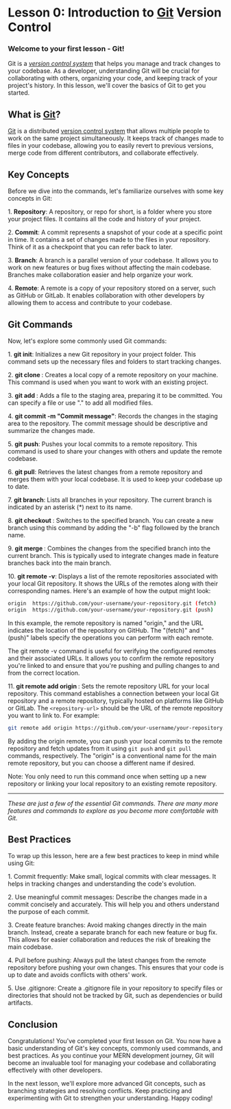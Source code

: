 # Lesson 0: Introduction to [Git](https://git-scm.com/about) Version Control

### Welcome to your first lesson - Git! 
Git is a [_version control system_](https://git-scm.com/video/what-is-version-control) that helps you manage and track changes to your codebase. As a developer, understanding Git will be crucial for collaborating with others, organizing your code, and keeping track of your project's history. In this lesson, we'll cover the basics of Git to get you started.

## What is [Git](https://git-scm.com/about)?

[Git](https://git-scm.com/about) is a distributed [version control system](https://git-scm.com/video/what-is-version-control) that allows multiple people to work on the same project simultaneously. It keeps track of changes made to files in your codebase, allowing you to easily revert to previous versions, merge code from different contributors, and collaborate effectively.

## Key Concepts

Before we dive into the commands, let's familiarize ourselves with some key concepts in Git:

1\. **Repository**: A repository, or repo for short, is a folder where you store your project files. It contains all the code and history of your project.

2\. **Commit**: A commit represents a snapshot of your code at a specific point in time. It contains a set of changes made to the files in your repository. Think of it as a checkpoint that you can refer back to later.

3\. **Branch**: A branch is a parallel version of your codebase. It allows you to work on new features or bug fixes without affecting the main codebase. Branches make collaboration easier and help organize your work.

4\. **Remote**: A remote is a copy of your repository stored on a server, such as GitHub or GitLab. It enables collaboration with other developers by allowing them to access and contribute to your codebase.

## Git Commands

Now, let's explore some commonly used Git commands:

1\. **git init**: Initializes a new Git repository in your project folder. This command sets up the necessary files and folders to start tracking changes.

2\. **git clone <repository-url>**: Creates a local copy of a remote repository on your machine. This command is used when you want to work with an existing project.

3\. **git add <file>**: Adds a file to the staging area, preparing it to be committed. You can specify a file or use "." to add all modified files.

4\. **git commit -m "Commit message"**: Records the changes in the staging area to the repository. The commit message should be descriptive and summarize the changes made.

5\. **git push**: Pushes your local commits to a remote repository. This command is used to share your changes with others and update the remote codebase.

6\. **git pull**: Retrieves the latest changes from a remote repository and merges them with your local codebase. It is used to keep your codebase up to date.

7\. **git branch**: Lists all branches in your repository. The current branch is indicated by an asterisk (*) next to its name.

8\. **git checkout <branch>**: Switches to the specified branch. You can create a new branch using this command by adding the "-b" flag followed by the branch name.

9\. **git merge <branch>**: Combines the changes from the specified branch into the current branch. This is typically used to integrate changes made in feature branches back into the main branch.


10\. **git remote -v**: Displays a list of the remote repositories associated with your local Git repository. It shows the URLs of the remotes along with their corresponding names. Here's an example of how the output might look:

```bash
origin  https://github.com/your-username/your-repository.git (fetch)
origin  https://github.com/your-username/your-repository.git (push)
```

In this example, the remote repository is named "origin," and the URL indicates the location of the repository on GitHub. The "(fetch)" and "(push)" labels specify the operations you can perform with each remote.

The git remote -v command is useful for verifying the configured remotes and their associated URLs. It allows you to confirm the remote repository you're linked to and ensure that you're pushing and pulling changes to and from the correct location.

11\. **git remote add origin <repository-url>**: Sets the remote repository URL for your local repository. This command establishes a connection between your local Git repository and a remote repository, typically hosted on platforms like GitHub or GitLab. The `<repository-url>` should be the URL of the remote repository you want to link to. For example:

```bash
git remote add origin https://github.com/your-username/your-repository.git
```

By adding the origin remote, you can push your local commits to the remote repository and fetch updates from it using `git push` and `git pull` commands, respectively. The "origin" is a conventional name for the main remote repository, but you can choose a different name if desired.

Note: You only need to run this command once when setting up a new repository or linking your local repository to an existing remote repository.

<hr />

_These are just a few of the essential Git commands. There are many more features and commands to explore as you become more comfortable with Git._

## Best Practices

To wrap up this lesson, here are a few best practices to keep in mind while using Git:

1\. Commit frequently: Make small, logical commits with clear messages. It helps in tracking changes and understanding the code's evolution.

2\. Use meaningful commit messages: Describe the changes made in a commit concisely and accurately. This will help you and others understand the purpose of each commit.

3\. Create feature branches: Avoid making changes directly in the main branch. Instead, create a separate branch for each new feature or bug fix. This allows for easier collaboration and reduces the risk of breaking the main codebase.

4\. Pull before pushing: Always pull the latest changes from the remote repository before pushing your own changes. This ensures that your code is up to date and avoids conflicts with others' work.

5\. Use .gitignore: Create a .gitignore file in your repository to specify files or directories that should not be tracked by Git, such as dependencies or build artifacts.

## Conclusion

Congratulations! You've completed your first lesson on Git. You now have a basic understanding of Git's key concepts, commonly used commands, and best practices. As you continue your MERN development journey, Git will become an invaluable tool for managing your codebase and collaborating effectively with other developers.

In the next lesson, we'll explore more advanced Git concepts, such as branching strategies and resolving conflicts. Keep practicing and experimenting with Git to strengthen your understanding. Happy coding!